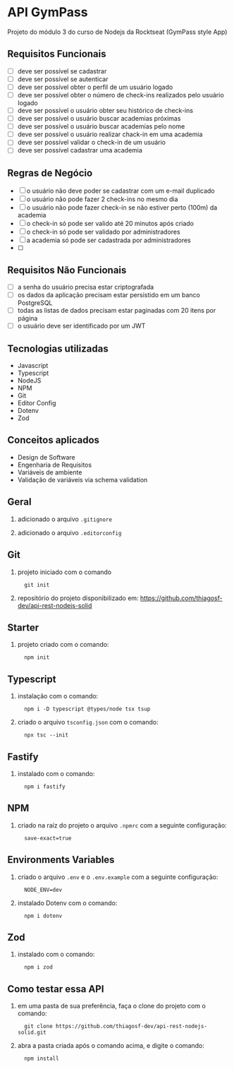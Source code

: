 # API GymPass

Projeto do módulo 3 do curso de Nodejs da Rocktseat (GymPass style App)

## Requisitos Funcionais

- [ ] deve ser possível se cadastrar
- [ ] deve ser possível se autenticar
- [ ] deve ser possível obter o perfil de um usuário logado
- [ ] deve ser possível obter o número de check-ins realizados pelo usuário logado
- [ ] deve ser possível o usuário obter seu histórico de check-ins
- [ ] deve ser possível o usuário buscar academias próximas
- [ ] deve ser possível o usuário buscar academias pelo nome
- [ ] deve ser possível o usuário realizar chack-in em uma academia
- [ ] deve ser possível validar o check-in de um usuário
- [ ] deve ser possível cadastrar uma academia

## Regras de Negócio

- [ ] o usuário não deve poder se cadastrar com um e-mail duplicado
- [ ] o usuário não pode fazer 2 check-ins no mesmo dia
- [ ] o usuário não pode fazer check-in se não estiver perto (100m) da academia
- [ ] o check-in só pode ser valido até 20 minutos após criado
- [ ] o check-in só pode ser validado por administradores
- [ ] a academia só pode ser cadastrada por administradores
- [ ]

## Requisitos Não Funcionais

- [ ] a senha do usuário precisa estar criptografada
- [ ] os dados da aplicação precisam estar persistido em um banco PostgreSQL
- [ ] todas as listas de dados precisam estar paginadas com 20 itens por página
- [ ] o usuário deve ser identificado por um JWT

## Tecnologias utilizadas

- Javascript
- Typescript
- NodeJS
- NPM
- Git
- Editor Config
- Dotenv
- Zod

## Conceitos aplicados

- Design de Software
- Engenharia de Requisitos
- Variáveis de ambiente
- Validação de variáveis via schema validation

## Geral

1. adicionado o arquivo `.gitignore`

1. adicionado o arquivo `.editorconfig`

## Git

1. projeto iniciado com o comando

    ```shell
      git init
    ```

1. repositório do projeto disponibilizado em: <https://github.com/thiagosf-dev/api-rest-nodejs-solid>

## Starter

1. projeto criado com o comando:

    ```shell
      npm init
    ```

## Typescript

1. instalação com o comando:

    ```shell
      npm i -D typescript @types/node tsx tsup
    ```

1. criado o arquivo `tsconfig.json` com o comando:

    ```shell
      npx tsc --init
    ```

## Fastify

1. instalado com o comando:

    ```shell
      npm i fastify
    ```

## NPM

1. criado na raíz do projeto o arquivo `.npmrc` com a seguinte configuração:

    ```.npmrc
      save-exact=true
    ```

## Environments Variables

1. criado o arquivo `.env` e o `.env.example` com a seguinte configuração:

    ```.env
      NODE_ENV=dev
    ```

1. instalado Dotenv com o comando:

    ```shell
      npm i dotenv
    ```

## Zod

1. instalado com o comando:

    ```shell
      npm i zod
    ```

## Como testar essa API

1. em uma pasta de sua preferência, faça o clone do projeto com o comando:

    ```shell
      git clone https://github.com/thiagosf-dev/api-rest-nodejs-solid.git
    ```

1. abra a pasta criada após o comando acima, e digite o comando:

    ```shell
      npm install
    ```
